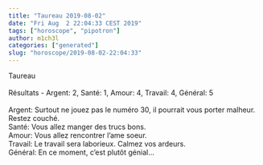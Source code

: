 ```yaml
---
title: "Taureau 2019-08-02"
date: "Fri Aug  2 22:04:33 CEST 2019"
tags: ["horoscope", "pipotron"]
author: m1ch3l
categories: ["generated"]
slug: "horoscope/2019-08-02-22:04:33"
---
```


Taureau<br>
<br>
Résultats - Argent: 2, Santé: 1, Amour: 4, Travail: 4, Général: 5<br>
<br>
Argent:  Surtout ne jouez pas le numéro 30, il pourrait vous porter malheur. Restez couché.<br>
Santé:   Vous allez manger des trucs bons. <br>
Amour:   Vous allez rencontrer l’ame soeur. <br>
Travail: Le travail sera laborieux. Calmez vos ardeurs.<br>
Général: En ce moment, c’est plutôt génial...<br>
